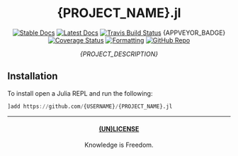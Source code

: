 <div align="center">

# {PROJECT_NAME}.jl

[![Stable Docs](https://img.shields.io/badge/docs-stable-blue.svg)](https://{USERNAME}.github.io/{PROJECT_NAME}.jl/stable)
[![Latest Docs](https://img.shields.io/badge/docs-latest-blue.svg)](https://{USERNAME}.github.io/{PROJECT_NAME}.jl/latest)
[![Travis Build Status](https://travis-ci.com/{USERNAME}/{PROJECT_NAME}.jl.svg?branch=master)](https://travis-ci.com/{USERNAME}/{PROJECT_NAME}.jl)
{APPVEYOR_BADGE}
[![Coverage Status](https://coveralls.io/repos/github/{USERNAME}/{PROJECT_NAME}.jl/badge.svg?branch=master)](https://coveralls.io/github/{USERNAME}/{PROJECT_NAME}.jl?branch=master)
[![Formatting](https://img.shields.io/badge/format-tab%204%20margin%2096-888)](https://github.com/domluna/JuliaFormatter.jl)
[![GitHub Repo](https://img.shields.io/badge/repo-GitHub-black)](https://github.com/{USERNAME}/{PROJECT_NAME}.jl)

_{PROJECT_DESCRIPTION}_

</div>

## Installation

To install open a Julia REPL and run the following:

```julia
]add https://github.com/{USERNAME}/{PROJECT_NAME}.jl
```

---
<div align="center">

#### [(UN)LICENSE](UNLICENSE)
Knowledge is Freedom.
</div>
